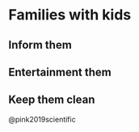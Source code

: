 # Families with kids


## Inform them



## Entertainment them 

## Keep them clean

@pink2019scientific 
